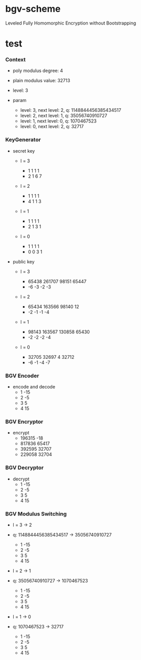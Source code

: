 # bgv-scheme
 Leveled Fully Homomorphic Encryption without Bootstrapping


# test
### Context

- poly modulus degree: 4
- plain modulus value: 32713
- level: 3

- param
  - level: 3, next level: 2, q: 1148844456385434517
  - level: 2, next level: 1, q: 35056740910727
  - level: 1, next level: 0, q: 1070467523
  - level: 0, next level: 2, q: 32717

### KeyGenerator

- secret key
  
  - l = 3
    - 1 1 1 1
    - 2 1 6 7

  - l = 2
    - 1 1 1 1
    - 4 1 1 3

  - l = 1
    - 1 1 1 1
    - 2 1 3 1

  - l = 0
    - 1 1 1 1
    - 0 0 3 1


- public key

  - l = 3
    - 65438 261707 98151 65447
    - -6 -3 -2 -3

  - l = 2
    - 65434 163566 98140 12
    - -2 -1 -1 -4

  - l = 1
    - 98143 163567 130858 65430
    - -2 -2 -2 -4

  - l = 0
    - 32705 32697 4 32712
    - -6 -1 -4 -7

### BGV Encoder

- encode and decode
  - 1 -15
  - 2 -5
  - 3 5
  - 4 15

### BGV Encryptor

- encrypt
  - 196315 -18
  - 817836 65417
  - 392595 32707
  - 229058 32704

### BGV Decryptor

- decrypt
  - 1 -15
  - 2 -5
  - 3 5
  - 4 15

### BGV Modulus Switching

- l = 3 -> 2
- q: 1148844456385434517 -> 35056740910727
  - 1 -15
  - 2 -5
  - 3 5
  - 4 15

- l = 2 -> 1
- q: 35056740910727 -> 1070467523
  - 1 -15
  - 2 -5
  - 3 5
  - 4 15

- l = 1 -> 0
- q: 1070467523 -> 32717
  - 1 -15
  - 2 -5
  - 3 5
  - 4 15
